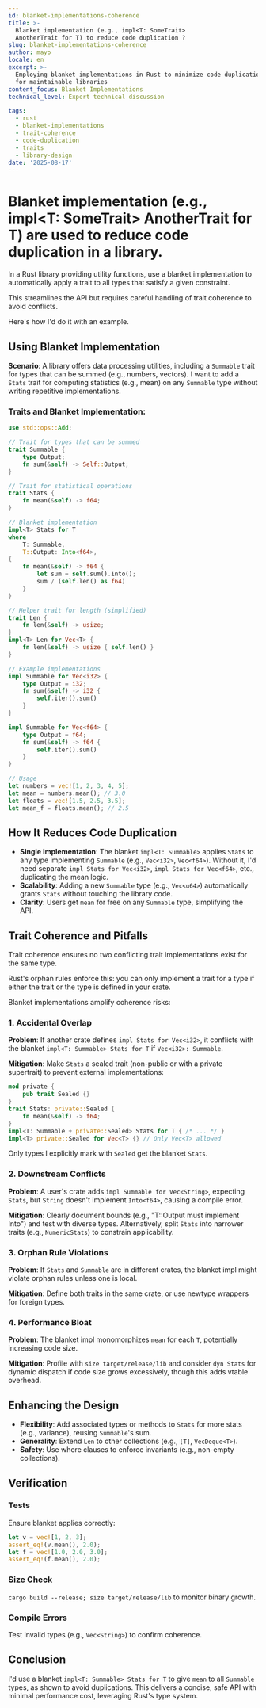 ```yaml
---
id: blanket-implementations-coherence
title: >-
  Blanket implementation (e.g., impl<T: SomeTrait>
  AnotherTrait for T) to reduce code duplication ?
slug: blanket-implementations-coherence
author: mayo
locale: en
excerpt: >-
  Employing blanket implementations in Rust to minimize code duplication
  for maintainable libraries
content_focus: Blanket Implementations
technical_level: Expert technical discussion

tags:
  - rust
  - blanket-implementations
  - trait-coherence
  - code-duplication
  - traits
  - library-design
date: '2025-08-17'
---
```


# Blanket implementation (e.g., impl<T: SomeTrait> AnotherTrait for T) are used to reduce code duplication in a library.

In a Rust library providing utility functions, use a blanket implementation to automatically apply a trait to all types that satisfy a given constraint.

This streamlines the API but requires careful handling of trait coherence to avoid conflicts.

Here's how I'd do it with an example.

## Using Blanket Implementation

**Scenario**: A library offers data processing utilities, including a `Summable` trait for types that can be summed (e.g., numbers, vectors). I want to add a `Stats` trait for computing statistics (e.g., mean) on any `Summable` type without writing repetitive implementations.

### Traits and Blanket Implementation:

```rust
use std::ops::Add;

// Trait for types that can be summed
trait Summable {
    type Output;
    fn sum(&self) -> Self::Output;
}

// Trait for statistical operations
trait Stats {
    fn mean(&self) -> f64;
}

// Blanket implementation
impl<T> Stats for T
where
    T: Summable,
    T::Output: Into<f64>,
{
    fn mean(&self) -> f64 {
        let sum = self.sum().into();
        sum / (self.len() as f64)
    }
}

// Helper trait for length (simplified)
trait Len {
    fn len(&self) -> usize;
}
impl<T> Len for Vec<T> {
    fn len(&self) -> usize { self.len() }
}

// Example implementations
impl Summable for Vec<i32> {
    type Output = i32;
    fn sum(&self) -> i32 {
        self.iter().sum()
    }
}

impl Summable for Vec<f64> {
    type Output = f64;
    fn sum(&self) -> f64 {
        self.iter().sum()
    }
}

// Usage
let numbers = vec![1, 2, 3, 4, 5];
let mean = numbers.mean(); // 3.0
let floats = vec![1.5, 2.5, 3.5];
let mean_f = floats.mean(); // 2.5
```

## How It Reduces Code Duplication

- **Single Implementation**: The blanket `impl<T: Summable>` applies `Stats` to any type implementing `Summable` (e.g., `Vec<i32>`, `Vec<f64>`). Without it, I'd need separate `impl Stats for Vec<i32>`, `impl Stats for Vec<f64>`, etc., duplicating the mean logic.
- **Scalability**: Adding a new `Summable` type (e.g., `Vec<u64>`) automatically grants `Stats` without touching the library code.
- **Clarity**: Users get `mean` for free on any `Summable` type, simplifying the API.

## Trait Coherence and Pitfalls

Trait coherence ensures no two conflicting trait implementations exist for the same type.

Rust's orphan rules enforce this: you can only implement a trait for a type if either the trait or the type is defined in your crate.

Blanket implementations amplify coherence risks:

### 1. Accidental Overlap

**Problem**: If another crate defines `impl Stats for Vec<i32>`, it conflicts with the blanket `impl<T: Summable> Stats for T` if `Vec<i32>: Summable`.

**Mitigation**: Make `Stats` a sealed trait (non-public or with a private supertrait) to prevent external implementations:

```rust
mod private {
    pub trait Sealed {}
}
trait Stats: private::Sealed {
    fn mean(&self) -> f64;
}
impl<T: Summable + private::Sealed> Stats for T { /* ... */ }
impl<T> private::Sealed for Vec<T> {} // Only Vec<T> allowed
```

Only types I explicitly mark with `Sealed` get the blanket `Stats`.

### 2. Downstream Conflicts

**Problem**: A user's crate adds `impl Summable for Vec<String>`, expecting `Stats`, but `String` doesn't implement `Into<f64>`, causing a compile error.

**Mitigation**: Clearly document bounds (e.g., "T::Output must implement Into<f64>") and test with diverse types. Alternatively, split `Stats` into narrower traits (e.g., `NumericStats`) to constrain applicability.

### 3. Orphan Rule Violations

**Problem**: If `Stats` and `Summable` are in different crates, the blanket impl might violate orphan rules unless one is local.

**Mitigation**: Define both traits in the same crate, or use newtype wrappers for foreign types.

### 4. Performance Bloat

**Problem**: The blanket impl monomorphizes `mean` for each `T`, potentially increasing code size.

**Mitigation**: Profile with `size target/release/lib` and consider `dyn Stats` for dynamic dispatch if code size grows excessively, though this adds vtable overhead.

## Enhancing the Design

- **Flexibility**: Add associated types or methods to `Stats` for more stats (e.g., variance), reusing `Summable`'s sum.
- **Generality**: Extend `Len` to other collections (e.g., `[T]`, `VecDeque<T>`).
- **Safety**: Use where clauses to enforce invariants (e.g., non-empty collections).

## Verification

### Tests

Ensure blanket applies correctly:

```rust
let v = vec![1, 2, 3];
assert_eq!(v.mean(), 2.0);
let f = vec![1.0, 2.0, 3.0];
assert_eq!(f.mean(), 2.0);
```

### Size Check

`cargo build --release; size target/release/lib` to monitor binary growth.

### Compile Errors

Test invalid types (e.g., `Vec<String>`) to confirm coherence.

## Conclusion

I'd use a blanket `impl<T: Summable> Stats for T` to give `mean` to all `Summable` types, as shown to avoid duplications. This delivers a concise, safe API with minimal performance cost, leveraging Rust's type system.
